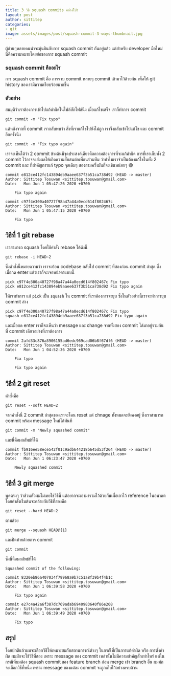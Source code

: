 ```yaml
---
title: 3 วิธี squash commits อย่างโปร
layout: post
author: sittitep
categories:
- git
image: assets/images/post/squash-commit-3-ways-thumbnail.jpg
---
```


ผู้อ่านๆหลายคนน่าจะคุ้นชินกับการ squash commit กันอยู่แล้ว แต่สำหรับ developer มือใหม่ นี่คือความหมายโดยย่อของการ squash commit
### squash commit คืออะไร
การ squash commit คือ การรวบ commit หลายๆ commit เข้ามาไว้ด้วยกัน เพื่อให้ git history ของเรามีความเรียบร้อยมากขึ้น

### ตัวอย่าง 
สมมุติว่าเราต้องการเข้าไปแก้คำผิดในไฟล์สักไฟล์นึง เมื่อแก้ไขเสร็จ เราก็ทำการ commit
```
git commit -m "Fix typo"
```
แต่หลังจากที่ commit เรากลับพบว่า สิ่งที่เราแก้ไขไปยังไม่ถูก เราจึงกลับเข้าไปแก้ไข และ commit อีกครั่งนึง
```
git commit -m "Fix typo again"
```
เราจะเห็นได้ว่า 2 commit ข้างต้นมีจุดประสงค์เดียวคือความต้องการที่จะแก้คำผิด การที่เราเก็บทั้ง 2 commit ไว้อาจจะส่งผลให้เกิดความสับสนต่อเพื่อนร่วมทีม ว่าทำไมเราจำเป็นต้องแก้ไขในทั้ง 2 commit และ ที่สำคัญการแก้ typo จุดเดิมๆ สองสามครั้งมันก็จะเขินหน่อยๆ 😅
```
commit e812ce412fc143894eb9aaee637f3b51ca738d92 (HEAD -> master)
Author: Sittitep Tosuwan <sittitep.tosuwan@gmail.com>
Date:   Mon Jun 1 05:47:26 2020 +0700

    Fix typo again

commit c97f4e300a40727f98a47a44a0ecd614f802467c
Author: Sittitep Tosuwan <sittitep.tosuwan@gmail.com>
Date:   Mon Jun 1 05:47:15 2020 +0700

    Fix typo
```
## วิธีที่ 1 git rebase

เราสามารถ squash โดยใช้คำสั่ง rebase ได้ดังนี้
```
git rebase -i HEAD~2
```
ซึ่งคำสั่งนี้หมายความว่า เราจะย้อน codebase กลับไป  commit ที่สองก่อน commit ล่าสุด ซึ่งเมื่อกด enter แล้วเราก็จะเจอหน้าตาแบบนี้
```
pick c97f4e300a40727f98a47a44a0ecd614f802467c Fix typo
pick e812ce412fc143894eb9aaee637f3b51ca738d92 Fix typo again
```
ให้เราทำการ แก้ `pick` เป็น `squash` ใน commit ที่เราต้องการจะยุบ ซึ่งในตัวอย่างนี้เราจะทำการยุบ commit ล่าง
```
pick c97f4e300a40727f98a47a44a0ecd614f802467c Fix typo
squash e812ce412fc143894eb9aaee637f3b51ca738d92 Fix typo again
```
และเมื่อกด enter เราก็จะเห็นว่า message และ change จากทั้งสอง commit ได้มาอยู่รวมกันที่ commit เดียวอย่างที่เราต้องการ
```
commit 2afd33c876a3906155ad6edc969cad06b8f67df6 (HEAD -> master)
Author: Sittitep Tosuwan <sittitep.tosuwan@gmail.com>
Date:   Mon Jun 1 04:52:36 2020 +0700

    Fix typo

    Fix typo again
```
## วิธีที่ 2 git reset
คำสั่งคือ
```
git reset --soft HEAD~2
```
 จากคำสั่งนี่ 2 commit ล่าสุดของเราจะโดน reset แต่ chnage ทั้งหมดจะยังคงอยู่ ซึ่งเราสามารถ commit พร้อม message ใหม่ได้ทันที
 ```
 git commit -m "Newly squashed commit"
```
และนี่คือผลลัพธ์ที่ได้
```
commit fb916ee58ece542f01c9adb644218b645d53f264 (HEAD -> master)
Author: Sittitep Tosuwan <sittitep.tosuwan@gmail.com>
Date:   Mon Jun 1 06:23:47 2020 +0700

    Newly squashed commit
```
## วิธีที่ 3 git merge
 พูดตรงๆ ว่าส่วนตัวผมไม่เคยใช่วิธีนี้ แต่อยากจะเอามารวมไว้ด้วยกันเผื่อเอาไว้ reference ในอนาคต โดยคำสั่งเริ่มต้นจะคล้ายกับวิธีที่สองคือ
```
git reset --hard HEAD~2
```
ตามด้วย
```
git merge --squash HEAD@{1}
```
และปิดท้ายด้วยการ commit
```
git commit
```
ซึ่งนี่คือผลลัพธ์ที่ได้
```
Squashed commit of the following:

commit 8320eb86a407034f79968a9b7c51a8f39b4f4b1c
Author: Sittitep Tosuwan <sittitep.tosuwan@gmail.com>
Date:   Mon Jun 1 06:39:58 2020 +0700

    Fix typo again

commit e27c4a42a6f387dc769adab6940983640f86e208
Author: Sittitep Tosuwan <sittitep.tosuwan@gmail.com>
Date:   Mon Jun 1 06:39:49 2020 +0700

    Fix typo
```

## สรุป
โดยปกติแล้วผมจะเลือกวิธีให้เหมาะสมกับสถานการณ์ต่างๆ ในกรณีที่เป็นการแก้คำผิด หรือ การตั้งค่าผิด ผมมักจะใช้วิธีที่สอง เพราะ  message ของ commit เหล่านั้นไม่มีความสำคัญสักเท่าไหร่ แต่ในกรณีที่ผมต้อง squash commit ของ feature branch ก่อน merge เข้า branch อื่น ผมมักจะเลือกวิธีที่หนึ่ง เพราะ message ของแต่ละ commit จะถูกเก็บไว้อย่างครบถ้วน
